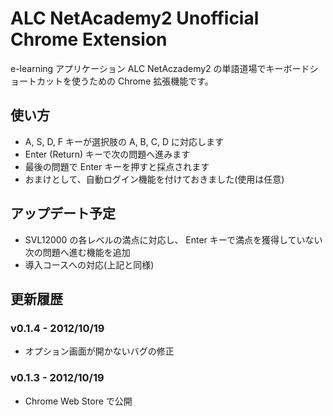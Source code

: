 ALC NetAcademy2 Unofficial Chrome Extension
===========================================

e-learning アプリケーション ALC NetAczademy2 の単語道場でキーボードショートカットを使うための Chrome 拡張機能です。

## 使い方
* A, S, D, F キーが選択肢の A, B, C, D に対応します
* Enter (Return) キーで次の問題へ進みます
* 最後の問題で Enter キーを押すと採点されます
* おまけとして、自動ログイン機能を付けておきました(使用は任意)

## アップデート予定
* SVL12000 の各レベルの満点に対応し、 Enter キーで満点を獲得していない次の問題へ進む機能を追加
* 導入コースへの対応(上記と同様)

## 更新履歴
### v0.1.4 - 2012/10/19
* オプション画面が開かないバグの修正

### v0.1.3 - 2012/10/19
* Chrome Web Store で公開
